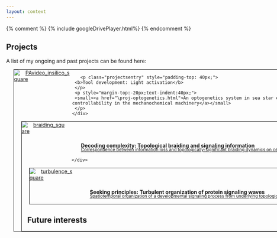```yaml
---
layout: context
---
```


{% comment %}
{% include googleDrivePlayer.html%}
{% endcomment %}

<style>
    .outer-wrapper{
        display: inline-block; 
        horizontal-align: top;
        margin: 0px;
    }
    .frame{  
        text-align: center;
        display: table-cell;
    }    
    img{
        max-width: 100%;
        max-height: 100%;
        display: block;
        margin: 0 auto;
    }

div.projectswrapper-text {
  display: inline-block; 
  horizontal-align: top;

  text-indent: 15px;
  margin-top: 0px;
  margin-bottom: 30px;
  margin-left: 20px;
  margin-right: 20px;

  border: 1px solid black;
  position: relative;
  width: 980px;
}


div.projectswrapper {
  display: inline-block; 
  horizontal-align: top;

  text-indent: 15px;
  margin-top: 0px;
  margin-bottom: 0px;
  margin-left: 20px;
  margin-right: 20px;

  border: 1px solid black;
  position: relative;
  width: 980px;
}
div.projectsframes {
  text-align: left;
  display: table-cell;
  padding-top: 0px;
}
p.projectsentry {
  text-indent: 40px;
  line-height:1.5;
}

</style>
## Projects
A list of my ongoing and past projects can be found here:

<div class="projectswrapper">
   <div class="projectsframes" style = "width: 120px;">
   <a href="\proj-optogenetics.html">
    <img src="/assets/gifs/PA_insilico_square.gif" alt="PAvideo_insilico_square">
   </a>
   </div>

   <div class="projectsframes" style = "width: 770px; vertical-align:top;">

     <p class="projectsentry" style="padding-top: 40px;">
     <b>Tool development: Light activation</b>
     </p>
     <p style="margin-top:-20px;text-indent:40px;">
     <small><a href="\proj-optogenetics.html">An optogenetics system in sea star egg cell to harness controllability in the mechanochemical machinery</a></small>
     </p>
    </div>
</div>

<div class="projectswrapper">
   <div class="projectsframes" style = "width: 120px;">
   <a href="\proj-braiding.html">
    <img src="/assets/gifs/braiding_square.gif" alt="braiding_square">
   </a>
   </div>
   <div class="projectsframes" style = "width: 770px; vertical-align:top;">
     <p class="projectsentry" style="padding-top: 40px;">
     <b>Decoding complexity: Topological braiding and signaling information</b>
     </p>
     <p style="margin-top:-20px;text-indent:40px;">
     <small><a href="\proj-braiding.html">Correspondence between information loss and topologically-significant braiding dynamics on cell membrane</a></small>
     </p>

    </div>
</div>
<div class="projectswrapper">
   <div class="projectsframes" style = "width: 120px;">
   <a href="\proj-turbulence.html">
    <img src="/assets/gifs/phase velocity field streamlines.gif" alt="turbulence_square">
   </a>
   </div>
   <div class="projectsframes" style = "width: 770px; vertical-align:top;">
     <p class="projectsentry" style="padding-top: 40px;">
     <b>Seeking principles: Turbulent organization of protein signaling waves</b>
     </p>
     <p style="margin-top:-20px;text-indent:40px;">
     <small><a href="\proj-turbulence.html">Spatiotemporal organization of a developmental signaling process from underlying topological structures</a></small>
     </p>
    </div>
</div>

## Future interests